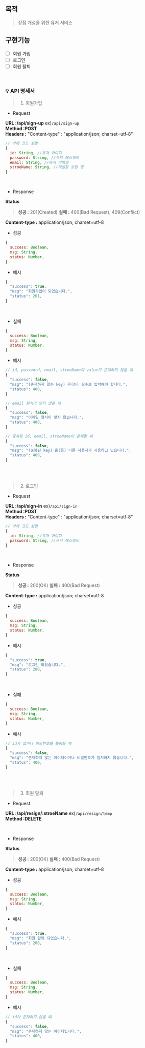 ## 목적

> 상점 개설을 위한 유저 서비스

## 구현기능

- [ ] 회원 가입
- [ ] 로그인
- [ ] 회원 탈퇴

<br>

### 💡 API 명세서

> 1. 회원가입

- Request

**URL :/api/sign-up** ex)`/api/sign-up` <br>
**Method :POST** <br>
**Headers :** "Content-type" : "application/json; charset=utf-8"

```js
// 아래 코드 설명
{
  id: String, //유저 아이디
  password: String, //유저 패스워드
  email: String, //유저 이메일
  stroeName: String, //개설할 상점 명
}
```

<br>

- Response

**Status**

> **성공 :** 201(Created)
> **실패 :** 400(Bad Request), 409(Conflict)

**Content-type :** application/json; charset=utf-8

- 성공

```js
{
  success: Boolean,
  msg: String,
  status: Number,
}
```

- 예시

```js
{
  "success": true,
  "msg": "회원가입이 되었습니다.",
  "status": 201,
}
```

<br>

- 실패

```js
{
  success: Boolean,
  msg: String,
  status: Number,
}
```

- 예시

```js
// id, password, email, stroeName의 value가 존재하지 않을 때
{
  "success": false,
  "msg": "(존재하지 않는 key) 은(는) 필수로 입력해야 합니다.",
  "status": 400,
}

// email 형식이 맞지 않을 때
{
  "success": false,
  "msg": "이메일 형식이 맞지 않습니다.",
  "status": 400,
}

// 중복된 id, email, stroeName이 존재할 때
{
  "success": false,
  "msg": "(중복된 key) 을(를) 다른 사용자가 사용하고 있습니다.",
  "status": 409,
}
```

<br>
<br>

> 2. 로그인

- Request

**URL :/api/sign-in** ex)`/api/sign-in` <br>
**Method :POST** <br>
**Headers :** "Content-type" : "application/json; charset=utf-8"

```js
// 아래 코드 설명
{
  id: String, //유저 아이디
  password: String, //유저 패스워드
}
```

<br>

- Response

**Status**

> **성공 :** 200(OK)
> **실패 :** 400(Bad Request)

**Content-type :** application/json; charset=utf-8

- 성공

```js
{
  success: Boolean,
  msg: String,
  status: Number,
}
```

- 예시

```js
{
  "success": true,
  "msg": "로그인 되었습니다.",
  "status": 200,
}
```

<br>

- 실패

```js
{
  success: Boolean,
  msg: String,
  status: Number,
}
```

- 예시

```js
// id가 없거나 비밀번호를 틀렸을 때
{
  "success": false,
  "msg": "존재하지 않는 아이디이거나 비밀번호가 일치하지 않습니다.",
  "status": 400,
}
```

<br>
<br>

> 3. 회원 탈퇴

- Request

**URL :/api/resign/:stroeName** ex)`/api/resign/temp` <br>
**Method :DELETE** <br>

<br>

- Response

**Status**

> **성공 :** 200(OK)
> **실패 :** 400(Bad Request)

**Content-type :** application/json; charset=utf-8

- 성공

```js
{
  success: Boolean,
  msg: String,
  status: Number,
}
```

- 예시

```js
{
  "success": true,
  "msg": "회원 탈퇴 되었습니다.",
  "status": 200,
}
```

<br>

- 실패

```js
{
  success: Boolean,
  msg: String,
  status: Number,
}
```

- 예시

```js
// id가 존재하지 않을 때
{
  "success": false,
  "msg": "존재하지 않는 아이디입니다.",
  "status": 400,
}
```
